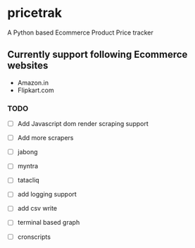 # pricetrak

A Python based Ecommerce Product Price tracker

## Currently support following Ecommerce websites
- Amazon.in
- Flipkart.com


### TODO

- [ ] Add Javascript dom render scraping support
- [ ] Add more scrapers
 - [ ] jabong
 - [ ] myntra
 - [ ] tatacliq

- [ ] add logging support
- [ ] add csv write
- [ ] terminal based graph

- [ ] cronscripts



